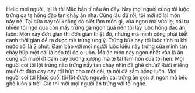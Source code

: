 Hello mọi người, lại là tôi Mặc bận tí nấu ăn đây. Nay mọi người cùng tôi luộc trứng gà ta hồng đào tan chảy ăn nha. Cũng lâu dữ rồi, tôi mới rớ lại món này nè. Tại bữa nay tôi không có biết làm món gì, vừa ngon mà vừa lẹ, cái tự nhiên tôi ngó qua còn mấy trứng gà ngon quá nên tôi lấy luộc hồng đào ăn luôn. Món này đơn giản thì đơn giản thiệt đó, nhưng mà mình cũng phải biết canh thời gian để ra được mẻ trứng ưng ý. Trứng bữa nay tôi luộc tính từ khi nước sôi là 2 phút. Đảm bảo với mọi người luộc kiểu này trứng của mình tan chảy húp một cái là béo tới óc o luôn. Mà ăn món này ngon nhất vẫn là ăn cùng với muối ớt đâm cay xương xương mà tê tái tâm hồn của tôi hen. Mọi người coi tôi lột trứng nào trứng nấy tan chảy nhìn đã ghê chưa? Rưới miếng muối ớt đâm cay cay rồi húp cho một cái, ta nói đã sắm hồng luôn. Mọi người coi tới khúc cuối tôi lột được nguyên cái trứng ăn gọn ơ, ngon mà béo ghê luôn á trời. Giờ thì mời mọi người ăn trứng với tôi nghe.